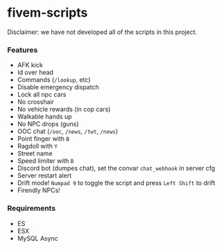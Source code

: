 # fivem-scripts
Disclaimer: we have not developed all of the scripts in this project.

### Features
- AFK kick
- Id over head
- Commands (`/lookup`, etc)
- Disable emergency dispatch
- Lock all npc cars
- No crosshair
- No vehicle rewards (in cop cars)
- Walkable hands up
- No NPC drops (guns)
- OOC chat (`/ooc`, `/news`, `/twt`, `/news`)
- Point finger with `B`
- Ragdoll with `Y`
- Street name
- Speed limiter with `B`
- Discord bot (dumpes chat), set the convar `chat_webhook` in server cfg
- Server restart alert
- Drift mode! `Numpad 9` to toggle the script and press `Left Shift` to drift
- Firendly NPCs!

### Requirements
- ES
- ESX
- MySQL Async
